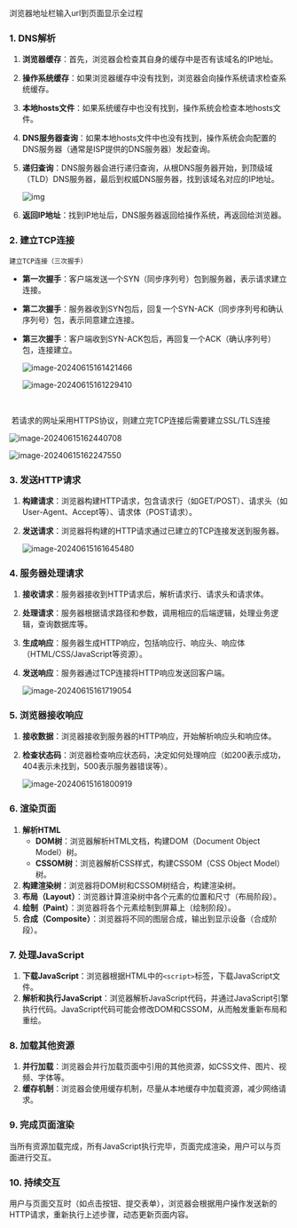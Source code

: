 浏览器地址栏输入url到页面显示全过程

### 1. DNS解析

1. **浏览器缓存**：首先，浏览器会检查其自身的缓存中是否有该域名的IP地址。

2. **操作系统缓存**：如果浏览器缓存中没有找到，浏览器会向操作系统请求检查系统缓存。

3. **本地hosts文件**：如果系统缓存中也没有找到，操作系统会检查本地hosts文件。

4. **DNS服务器查询**：如果本地hosts文件中也没有找到，操作系统会向配置的DNS服务器（通常是ISP提供的DNS服务器）发起查询。

5. **递归查询**：DNS服务器会进行递归查询，从根DNS服务器开始，到顶级域（TLD）DNS服务器，最后到权威DNS服务器，找到该域名对应的IP地址。

   

   ![img](./assets/464291-20170703113844956-354755333.jpg)

   

6. **返回IP地址**：找到IP地址后，DNS服务器返回给操作系统，再返回给浏览器。



### 2. 建立TCP连接

 	建立TCP连接（三次握手）

- **第一次握手**：客户端发送一个SYN（同步序列号）包到服务器，表示请求建立连接。

- **第二次握手**：服务器收到SYN包后，回复一个SYN-ACK（同步序列号和确认序列号）包，表示同意建立连接。

- **第三次握手**：客户端收到SYN-ACK包后，再回复一个ACK（确认序列号）包，连接建立。

  

  ![image-20240615161421466](./assets/image-20240615161421466.png)

  

  ![image-20240615161229410](./assets/image-20240615161229410.png)

​	

​	若请求的网址采用HTTPS协议，则建立完TCP连接后需要建立SSL/TLS连接

![image-20240615162440708](./assets/image-20240615162440708.png)

![image-20240615162247550](./assets/image-20240615162247550.png)



### 3. 发送HTTP请求

1. **构建请求**：浏览器构建HTTP请求，包含请求行（如GET/POST）、请求头（如User-Agent、Accept等）、请求体（POST请求）。

2. **发送请求**：浏览器将构建的HTTP请求通过已建立的TCP连接发送到服务器。

   ![image-20240615161645480](./assets/image-20240615161645480.png)

### 4. 服务器处理请求

1. **接收请求**：服务器接收到HTTP请求后，解析请求行、请求头和请求体。

2. **处理请求**：服务器根据请求路径和参数，调用相应的后端逻辑，处理业务逻辑，查询数据库等。

3. **生成响应**：服务器生成HTTP响应，包括响应行、响应头、响应体（HTML/CSS/JavaScript等资源）。

4. **发送响应**：服务器通过TCP连接将HTTP响应发送回客户端。

   ![image-20240615161719054](./assets/image-20240615161719054.png)

### 5. 浏览器接收响应

1. **接收数据**：浏览器接收到服务器的HTTP响应，开始解析响应头和响应体。

2. **检查状态码**：浏览器检查响应状态码，决定如何处理响应（如200表示成功，404表示未找到，500表示服务器错误等）。

   ![image-20240615161800919](./assets/image-20240615161800919.png)

### 6. 渲染页面

1. **解析HTML**
   - **DOM树**：浏览器解析HTML文档，构建DOM（Document Object Model）树。
   - **CSSOM树**：浏览器解析CSS样式，构建CSSOM（CSS Object Model）树。
2. **构建渲染树**：浏览器将DOM树和CSSOM树结合，构建渲染树。
3. **布局（Layout）**：浏览器计算渲染树中各个元素的位置和尺寸（布局阶段）。
4. **绘制（Paint）**：浏览器将各个元素绘制到屏幕上（绘制阶段）。
5. **合成（Composite）**：浏览器将不同的图层合成，输出到显示设备（合成阶段）。

### 7. 处理JavaScript

1. **下载JavaScript**：浏览器根据HTML中的`<script>`标签，下载JavaScript文件。
2. **解析和执行JavaScript**：浏览器解析JavaScript代码，并通过JavaScript引擎执行代码。JavaScript代码可能会修改DOM和CSSOM，从而触发重新布局和重绘。

### 8. 加载其他资源

1. **并行加载**：浏览器会并行加载页面中引用的其他资源，如CSS文件、图片、视频、字体等。
2. **缓存机制**：浏览器会使用缓存机制，尽量从本地缓存中加载资源，减少网络请求。

### 9. 完成页面渲染

当所有资源加载完成，所有JavaScript执行完毕，页面完成渲染，用户可以与页面进行交互。

### 10. 持续交互

用户与页面交互时（如点击按钮、提交表单），浏览器会根据用户操作发送新的HTTP请求，重新执行上述步骤，动态更新页面内容。

